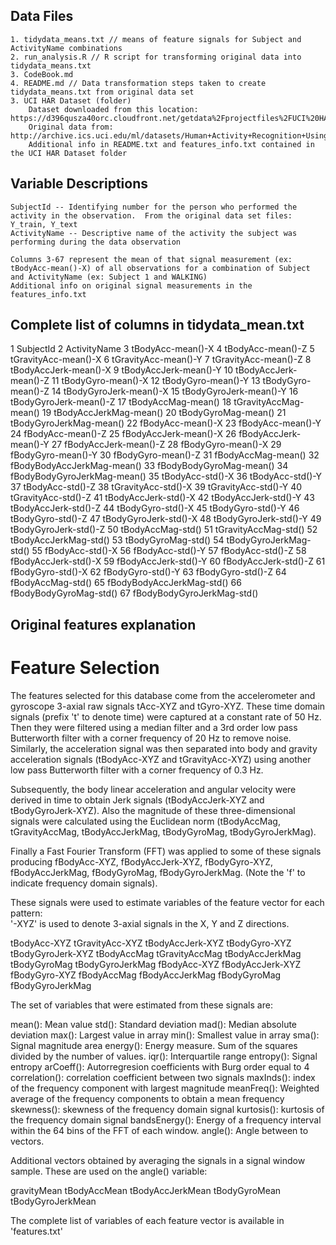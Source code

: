 
## Data Files
	1. tidydata_means.txt // means of feature signals for Subject and ActivityName combinations
	2. run_analysis.R // R script for transforming original data into tidydata_means.txt
	3. CodeBook.md
	4. README.md // Data transformation steps taken to create tidydata_means.txt from original data set 
	3. UCI HAR Dataset (folder)
		Dataset downloaded from this location: https://d396qusza40orc.cloudfront.net/getdata%2Fprojectfiles%2FUCI%20HAR%20Dataset.zip 
		Original data from: http://archive.ics.uci.edu/ml/datasets/Human+Activity+Recognition+Using+Smartphones 
		Additional info in README.txt and features_info.txt contained in the UCI HAR Dataset folder

## Variable Descriptions		
	SubjectId -- Identifying number for the person who performed the activity in the observation.  From the original data set files: Y_train, Y_text 
	ActivityName -- Descriptive name of the activity the subject was performing during the data observation
	
	Columns 3-67 represent the mean of that signal measurement (ex: tBodyAcc-mean()-X) of all observations for a combination of Subject and ActivityName (ex: Subject 1 and WALKING)
	Additional info on original signal measurements in the features_info.txt
	
## Complete list of columns in tidydata_mean.txt
1	SubjectId
2	ActivityName
3	tBodyAcc-mean()-X
4	tBodyAcc-mean()-Z
5	tGravityAcc-mean()-X
6	tGravityAcc-mean()-Y
7	tGravityAcc-mean()-Z
8	tBodyAccJerk-mean()-X
9	tBodyAccJerk-mean()-Y
10	tBodyAccJerk-mean()-Z
11	tBodyGyro-mean()-X
12	tBodyGyro-mean()-Y
13	tBodyGyro-mean()-Z
14	tBodyGyroJerk-mean()-X
15	tBodyGyroJerk-mean()-Y
16	tBodyGyroJerk-mean()-Z
17	tBodyAccMag-mean()
18	tGravityAccMag-mean()
19	tBodyAccJerkMag-mean()
20	tBodyGyroMag-mean()
21	tBodyGyroJerkMag-mean()
22	fBodyAcc-mean()-X
23	fBodyAcc-mean()-Y
24	fBodyAcc-mean()-Z
25	fBodyAccJerk-mean()-X
26	fBodyAccJerk-mean()-Y
27	fBodyAccJerk-mean()-Z
28	fBodyGyro-mean()-X
29	fBodyGyro-mean()-Y
30	fBodyGyro-mean()-Z
31	fBodyAccMag-mean()
32	fBodyBodyAccJerkMag-mean()
33	fBodyBodyGyroMag-mean()
34	fBodyBodyGyroJerkMag-mean()
35	tBodyAcc-std()-X
36	tBodyAcc-std()-Y
37	tBodyAcc-std()-Z
38	tGravityAcc-std()-X
39	tGravityAcc-std()-Y
40	tGravityAcc-std()-Z
41	tBodyAccJerk-std()-X
42	tBodyAccJerk-std()-Y
43	tBodyAccJerk-std()-Z
44	tBodyGyro-std()-X
45	tBodyGyro-std()-Y
46	tBodyGyro-std()-Z
47	tBodyGyroJerk-std()-X
48	tBodyGyroJerk-std()-Y
49	tBodyGyroJerk-std()-Z
50	tBodyAccMag-std()
51	tGravityAccMag-std()
52	tBodyAccJerkMag-std()
53	tBodyGyroMag-std()
54	tBodyGyroJerkMag-std()
55	fBodyAcc-std()-X
56	fBodyAcc-std()-Y
57	fBodyAcc-std()-Z
58	fBodyAccJerk-std()-X
59	fBodyAccJerk-std()-Y
60	fBodyAccJerk-std()-Z
61	fBodyGyro-std()-X
62	fBodyGyro-std()-Y
63	fBodyGyro-std()-Z
64	fBodyAccMag-std()
65	fBodyBodyAccJerkMag-std()
66	fBodyBodyGyroMag-std()
67	fBodyBodyGyroJerkMag-std()


## Original features explanation
Feature Selection 
=================

The features selected for this database come from the accelerometer and gyroscope 3-axial raw signals tAcc-XYZ and tGyro-XYZ. These time domain signals (prefix 't' to denote time) were captured at a constant rate of 50 Hz. Then they were filtered using a median filter and a 3rd order low pass Butterworth filter with a corner frequency of 20 Hz to remove noise. Similarly, the acceleration signal was then separated into body and gravity acceleration signals (tBodyAcc-XYZ and tGravityAcc-XYZ) using another low pass Butterworth filter with a corner frequency of 0.3 Hz. 

Subsequently, the body linear acceleration and angular velocity were derived in time to obtain Jerk signals (tBodyAccJerk-XYZ and tBodyGyroJerk-XYZ). Also the magnitude of these three-dimensional signals were calculated using the Euclidean norm (tBodyAccMag, tGravityAccMag, tBodyAccJerkMag, tBodyGyroMag, tBodyGyroJerkMag). 

Finally a Fast Fourier Transform (FFT) was applied to some of these signals producing fBodyAcc-XYZ, fBodyAccJerk-XYZ, fBodyGyro-XYZ, fBodyAccJerkMag, fBodyGyroMag, fBodyGyroJerkMag. (Note the 'f' to indicate frequency domain signals). 

These signals were used to estimate variables of the feature vector for each pattern:  
'-XYZ' is used to denote 3-axial signals in the X, Y and Z directions.

tBodyAcc-XYZ
tGravityAcc-XYZ
tBodyAccJerk-XYZ
tBodyGyro-XYZ
tBodyGyroJerk-XYZ
tBodyAccMag
tGravityAccMag
tBodyAccJerkMag
tBodyGyroMag
tBodyGyroJerkMag
fBodyAcc-XYZ
fBodyAccJerk-XYZ
fBodyGyro-XYZ
fBodyAccMag
fBodyAccJerkMag
fBodyGyroMag
fBodyGyroJerkMag

The set of variables that were estimated from these signals are: 

mean(): Mean value
std(): Standard deviation
mad(): Median absolute deviation 
max(): Largest value in array
min(): Smallest value in array
sma(): Signal magnitude area
energy(): Energy measure. Sum of the squares divided by the number of values. 
iqr(): Interquartile range 
entropy(): Signal entropy
arCoeff(): Autorregresion coefficients with Burg order equal to 4
correlation(): correlation coefficient between two signals
maxInds(): index of the frequency component with largest magnitude
meanFreq(): Weighted average of the frequency components to obtain a mean frequency
skewness(): skewness of the frequency domain signal 
kurtosis(): kurtosis of the frequency domain signal 
bandsEnergy(): Energy of a frequency interval within the 64 bins of the FFT of each window.
angle(): Angle between to vectors.

Additional vectors obtained by averaging the signals in a signal window sample. These are used on the angle() variable:

gravityMean
tBodyAccMean
tBodyAccJerkMean
tBodyGyroMean
tBodyGyroJerkMean

The complete list of variables of each feature vector is available in 'features.txt'
